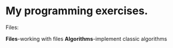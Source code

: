 My programming exercises.
========

Files:

**Files**-working with files
**Algorithms**-implement classic algorithms
